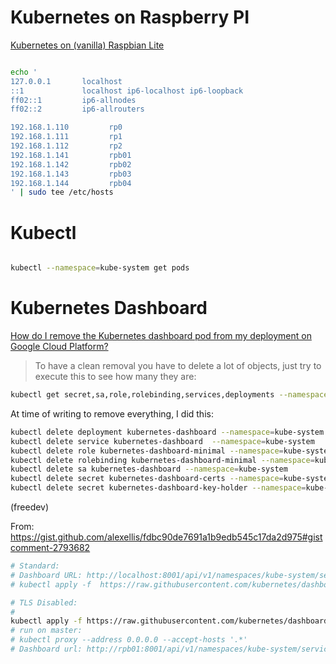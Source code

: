 # Kubernetes on Raspberry PI

[Kubernetes on (vanilla) Raspbian Lite](https://gist.github.com/alexellis/fdbc90de7691a1b9edb545c17da2d975)


```sh

echo '
127.0.0.1       localhost
::1             localhost ip6-localhost ip6-loopback
ff02::1         ip6-allnodes
ff02::2         ip6-allrouters

192.168.1.110         rp0
192.168.1.111         rp1
192.168.1.112         rp2
192.168.1.141         rpb01
192.168.1.142         rpb02
192.168.1.143         rpb03
192.168.1.144         rpb04
' | sudo tee /etc/hosts


```


# Kubectl

```sh

kubectl --namespace=kube-system get pods

```

# Kubernetes Dashboard

[How do I remove the Kubernetes dashboard pod from my deployment on Google Cloud Platform?](https://stackoverflow.com/questions/46173307/how-do-i-remove-the-kubernetes-dashboard-pod-from-my-deployment-on-google-cloud)

> To have a clean removal you have to delete a lot of objects, just try to execute this to see how many they are:

```sh
kubectl get secret,sa,role,rolebinding,services,deployments --namespace=kube-system | grep dashboard
```
At time of writing to remove everything, I did this:

```sh
kubectl delete deployment kubernetes-dashboard --namespace=kube-system
kubectl delete service kubernetes-dashboard  --namespace=kube-system
kubectl delete role kubernetes-dashboard-minimal --namespace=kube-system
kubectl delete rolebinding kubernetes-dashboard-minimal --namespace=kube-system
kubectl delete sa kubernetes-dashboard --namespace=kube-system
kubectl delete secret kubernetes-dashboard-certs --namespace=kube-system
kubectl delete secret kubernetes-dashboard-key-holder --namespace=kube-system
```

(freedev)



From: https://gist.github.com/alexellis/fdbc90de7691a1b9edb545c17da2d975#gistcomment-2793682

```sh
# Standard:
# Dashboard URL: http://localhost:8001/api/v1/namespaces/kube-system/services/https:kubernetes-dashboard:/proxy/
# kubectl apply -f  https://raw.githubusercontent.com/kubernetes/dashboard/v1.10.1/src/deploy/recommended/kubernetes-dashboard-arm.yaml

# TLS Disabled:
#
kubectl apply -f https://raw.githubusercontent.com/kubernetes/dashboard/v1.10.1/src/deploy/alternative/kubernetes-dashboard-arm.yaml
# run on master:
# kubectl proxy --address 0.0.0.0 --accept-hosts '.*'
# Dashboard url: http://rpb01:8001/api/v1/namespaces/kube-system/services/http:kubernetes-dashboard:/proxy/


```

